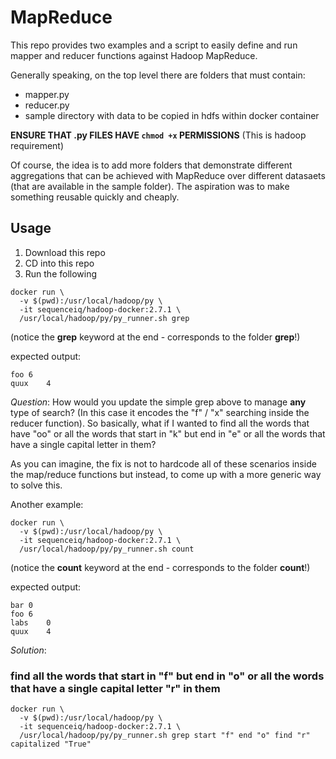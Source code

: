 # MapReduce

This repo provides two examples and a script to easily define and run mapper and reducer functions against Hadoop MapReduce.

Generally speaking, on the top level there are folders that must contain:

* mapper.py
* reducer.py
* sample directory with data to be copied in hdfs within docker container

__ENSURE THAT .py FILES HAVE `chmod +x` PERMISSIONS__
(This is hadoop requirement)

Of course, the idea is to add more folders that demonstrate different aggregations that can be achieved with MapReduce over different datasaets (that are available in the sample folder). The aspiration was to make something reusable quickly and cheaply.

## Usage

1. Download this repo
2. CD into this repo
3. Run the following

```
docker run \
  -v $(pwd):/usr/local/hadoop/py \
  -it sequenceiq/hadoop-docker:2.7.1 \
  /usr/local/hadoop/py/py_runner.sh grep
```
(notice the **grep** keyword at the end - corresponds to the folder **grep**!)

expected output:

```
foo	6
quux	4
```

*Question*: How would you update the simple grep above to manage __any__ type of search? (In this case it encodes the "f" / "x" searching inside the reducer function). So basically, what if I wanted to find all the words that have "oo" or all the words that start in "k" but end in "e" or all the words that have a single capital letter in them?

As you can imagine, the fix is not to hardcode all of these scenarios inside the map/reduce functions but instead, to come up with a more generic way to solve this.


Another example:

```
docker run \
  -v $(pwd):/usr/local/hadoop/py \
  -it sequenceiq/hadoop-docker:2.7.1 \
  /usr/local/hadoop/py/py_runner.sh count
```
(notice the **count** keyword at the end  - corresponds to the folder **count**!)

expected output:

```
bar	0
foo	6
labs	0
quux	4
```
*Solution*: 

### find all the words that start in "f" but end in "o" or all the words that have a single capital letter "r" in them

```
docker run \
  -v $(pwd):/usr/local/hadoop/py \
  -it sequenceiq/hadoop-docker:2.7.1 \
  /usr/local/hadoop/py/py_runner.sh grep start "f" end "o" find "r" capitalized "True"
```
